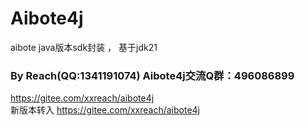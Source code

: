 # Aibote4j
aibote java版本sdk封装 ， 基于jdk21
### By Reach(QQ:1341191074)   Aibote4j交流Q群：496086899
https://gitee.com/xxreach/aibote4j
<br />
新版本转入 https://gitee.com/xxreach/aibote4j

